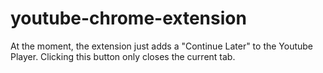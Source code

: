 # youtube-chrome-extension

At the moment, the extension just adds a "Continue Later" to the Youtube Player. Clicking this button only closes the current tab.
